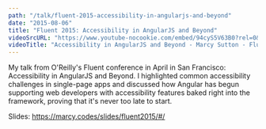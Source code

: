 ```yaml
---
path: "/talk/fluent-2015-accessibility-in-angularjs-and-beyond"
date: "2015-08-06"
title: "Fluent 2015: Accessibility in AngularJS and Beyond"
videoSrcURL: "https://www.youtube-nocookie.com/embed/94cyS5V63B0?rel=0&amp;showinfo=0"
videoTitle: "Accessibility in AngularJS and Beyond - Marcy Sutton - Fluent 2015 on YouTube"
---
```


My talk from O'Reilly's Fluent conference in April in San Francisco: Accessibility in AngularJS and Beyond. I highlighted common accessibility challenges in single-page apps and discussed how Angular has begun supporting web developers with accessibility features baked right into the framework, proving that it's never too late to start.

Slides: <a href="https://marcy.codes/slides/fluent2015/#/">https://marcy.codes/slides/fluent2015/#/</a>
